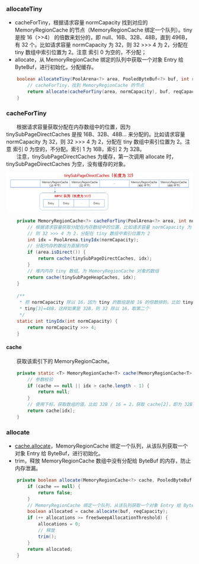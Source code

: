 ### allocateTiny

- cacheForTiny，根据请求容量 normCapacity 找到对应的 MemoryRegionCache 的节点（MemoryRegionCache 绑定一个队列）。tiny 是按 16（>>4） 的倍数来划分的，即 null、16B、32B、48B，直到 496B，有 32 个。比如请求容量 normCapacity 为 32，则 32 >>> 4 为 2，分配在 tiny 数组中索引位置为 2。注意 索引 0 为空的，不分配；
- allocate，从 MemoryRegionCache 绑定的队列中获取一个对象 Entry 给 ByteBuf，进行初始化，分配缓存。

```java
    boolean allocateTiny(PoolArena<?> area, PooledByteBuf<?> buf, int reqCapacity, int normCapacity) {
        // cacheForTiny，找到 MemoryRegionCache 的节点
        return allocate(cacheForTiny(area, normCapacity), buf, reqCapacity);
    }
```

### cacheForTiny
　　根据请求容量获取分配在内存数组中的位置，因为 tinySubPageDirectCaches 是按 16B、32B、48B... 来分配的。比如请求容量 normCapacity 为 32，则 32 >>> 4 为 2，分配在 tiny 数组中索引位置为 2。注意 索引 0 为空的，不分配。索引 1 为 16B，索引 2 为 32B。<br />
　　注意，tinySubPageDirectCaches 为缓存，第一次调用 allocate 时，tinySubPageDirectCaches 为空，没有缓存的对象。

![avatar](photo_2.png)

```java
    private MemoryRegionCache<?> cacheForTiny(PoolArena<?> area, int normCapacity) {
        // 根据请求容量获取分配在内存数组中的位置，比如请求容量 normCapacity 为 32，
        // 则 32 >>> 4 为 2，分配在 tiny 数组中索引位置为 2
        int idx = PoolArena.tinyIdx(normCapacity);
        // 分配内存的数组为直接内存
        if (area.isDirect()) {
            return cache(tinySubPageDirectCaches, idx);
        }
        // 堆内内存 tiny 数组，为 MemoryRegionCache 对象的数组
        return cache(tinySubPageHeapCaches, idx);
    }
    
    /**
     * 把 normCapacity 除以 16，因为 tiny 的数组是按 16 的倍数排的，比如 tiny[1]=16B，tiny[2]=32B，
     * tiny[3]=48B，这样如果是 32B，则 32 除以 16，取第二个
     */
    static int tinyIdx(int normCapacity) {
        return normCapacity >>> 4;
    }
```

#### cache
　　获取该索引下的 MemoryRegionCache。

```java
    private static <T> MemoryRegionCache<T> cache(MemoryRegionCache<T>[] cache, int idx) {
        // 参数校验
        if (cache == null || idx > cache.length - 1) {
            return null;
        }
        // 使用下标，获取数组的值，比如 32B / 16 = 2，获取 cache[2]，即为 32B
        return cache[idx];
    }
```

### allocate

- [cache.allocate](https://github.com/martin-1992/Netty-Notes/tree/master/Netty%20%E5%86%85%E5%AD%98%E7%AE%A1%E7%90%86/PoolThreadCache/MemoryRegionCache)，MemoryRegionCache 绑定一个队列，从该队列获取一个对象 Entry 给 ByteBuf，进行初始化。
- trim，释放 MemoryRegionCache 数组中没有分配给 ByteBuf 的内存，防止内存泄漏。

```java
    private boolean allocate(MemoryRegionCache<?> cache, PooledByteBuf buf, int reqCapacity) {
        if (cache == null) {
            return false;
        }
        // MemoryRegionCache 绑定一个队列，从该队列获取一个对象 Entry 给 ByteBuf，进行初始化
        boolean allocated = cache.allocate(buf, reqCapacity);
        if (++ allocations >= freeSweepAllocationThreshold) {
            allocations = 0;
            // 释放
            trim();
        }
        return allocated;
    }
```
